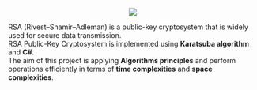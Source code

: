 <p align="center">
  <img src="https://user-images.githubusercontent.com/53131422/132869526-0d0bde34-8716-4a08-984c-db383dc6dd73.png" />
</p>

RSA (Rivest–Shamir–Adleman) is a public-key cryptosystem that is widely used for secure data transmission.  
RSA Public-Key Cryptosystem is implemented using **Karatsuba algorithm** and **C#**.  
The aim of this project is applying **Algorithms principles** and perform operations efficiently in terms of **time complexities** and **space complexities**.
  


